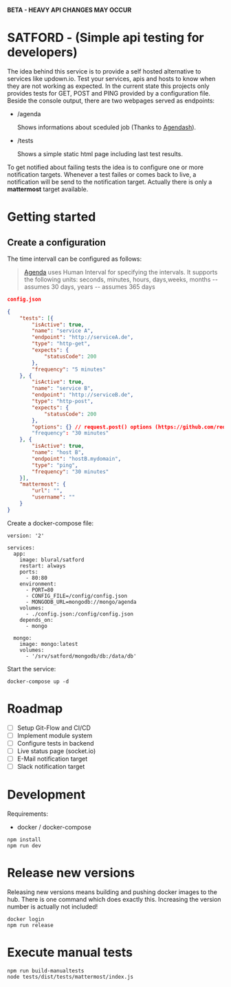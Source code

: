 **BETA - HEAVY API CHANGES MAY OCCUR**

# SATFORD - (Simple api testing for developers)

The idea behind this service is to provide a self hosted alternative to services like updown.io. Test your services, apis and hosts to know when they are not working as expected. In the current state this projects only provides tests for GET, POST and PING provided by a configuration file. Beside the console output, there are two webpages served as endpoints:

- /agenda

    Shows informations about sceduled job (Thanks to [Agendash](https://github.com/agenda/agendash)).

- /tests

    Shows a simple static html page including last test results.

To get notified about failing tests the idea is to configure one or more notification targets. Whenever a test failes or comes back to live, a notification will be send to the notification target. Actually there is only a **mattermost** target available.

# Getting started

## Create a configuration

The time intervall can be configured as follows:

>[Agenda](https://github.com/agenda/agenda) uses Human Interval for specifying the intervals. It supports the following units:
>seconds, minutes, hours, days,weeks, months -- assumes 30 days, years -- assumes 365 days

```json
config.json

{
    "tests": [{
        "isActive": true,
        "name": "service A",
        "endpoint": "http://serviceA.de",
        "type": "http-get",
        "expects": {
            "statusCode": 200
        },
        "frequency": "5 minutes"
    }, {
        "isActive": true,
        "name": "service B",
        "endpoint": "http://serviceB.de",
        "type": "http-post",
        "expects": {
            "statusCode": 200
        },
        "options": {} // request.post() options (https://github.com/request/request)
        "frequency": "30 minutes"
    }, {
        "isActive": true,
        "name": "host B",
        "endpoint": "hostB.mydomain",
        "type": "ping",
        "frequency": "30 minutes"
    }],
    "mattermost": {
        "url": "",
        "username": ""
    }
}
```

Create a docker-compose file:

```
version: '2'

services:
  app: 
    image: blural/satford
    restart: always
    ports: 
      - 80:80
    environment:
      - PORT=80
      - CONFIG_FILE=/config/config.json
      - MONGODB_URL=mongodb://mongo/agenda
    volumes:
      - ./config.json:/config/config.json
    depends_on: 
      - mongo

  mongo:
    image: mongo:latest
    volumes: 
      - '/srv/satford/mongodb/db:/data/db'
```

Start the service:
```
docker-compose up -d
```

# Roadmap
- [ ] Setup Git-Flow and CI/CD
- [ ] Implement module system
- [ ] Configure tests in backend
- [ ] Live status page (socket.io)
- [ ] E-Mail notification target
- [ ] Slack notification target

# Development
Requirements:
- docker / docker-compose

```
npm install
npm run dev
```

# Release new versions
Releasing new versions means building and pushing docker images to the hub. There is one command which does exactly this. Increasing the version number is actually not included!
```
docker login
npm run release
```

# Execute manual tests
```
npm run build-manualtests
node tests/dist/tests/mattermost/index.js
```